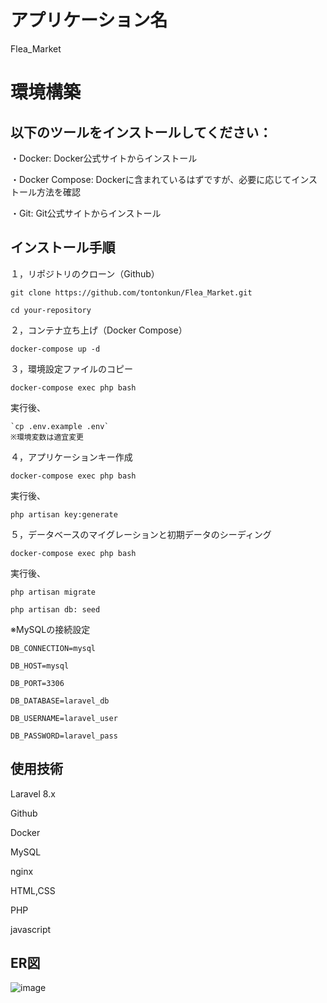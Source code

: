 # アプリケーション名
Flea_Market

# 環境構築

## 以下のツールをインストールしてください：

・Docker: Docker公式サイトからインストール

・Docker Compose: Dockerに含まれているはずですが、必要に応じてインストール方法を確認

・Git: Git公式サイトからインストール

## インストール手順

１，リポジトリのクローン（Github）

```
git clone https://github.com/tontonkun/Flea_Market.git

cd your-repository
```

２，コンテナ立ち上げ（Docker Compose）

`docker-compose up -d`

３，環境設定ファイルのコピー

```
docker-compose exec php bash
```
実行後、
```
`cp .env.example .env`
※環境変数は適宜変更
```

４，アプリケーションキー作成

```
docker-compose exec php bash
```
実行後、
```
php artisan key:generate
```

５，データベースのマイグレーションと初期データのシーディング

```
docker-compose exec php bash
```
実行後、
```
php artisan migrate

php artisan db: seed

```



※MySQLの接続設定

```
DB_CONNECTION=mysql

DB_HOST=mysql

DB_PORT=3306

DB_DATABASE=laravel_db

DB_USERNAME=laravel_user

DB_PASSWORD=laravel_pass
```


## 使用技術

Laravel 8.x

Github

Docker

MySQL

nginx

HTML,CSS

PHP

javascript

## ER図

![image](https://github.com/user-attachments/assets/4a5c9dcc-633a-4e7c-b414-3d3a1c8906c2)






